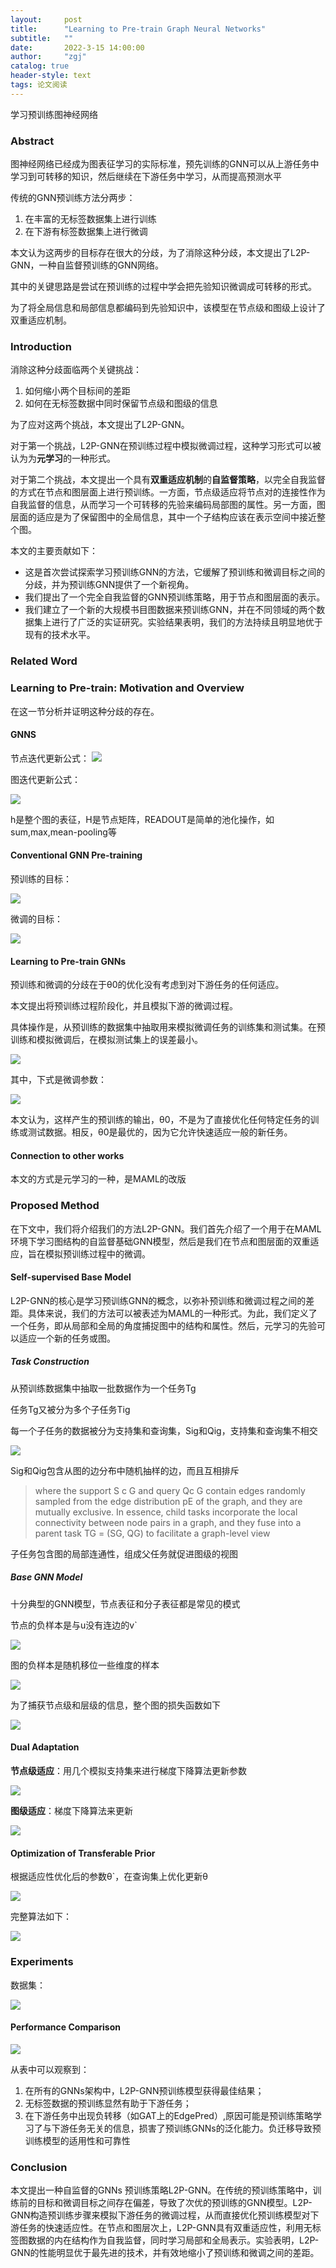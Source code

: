 ```yaml
---
layout:     post
title:      "Learning to Pre-train Graph Neural Networks"
subtitle:   ""
date:       2022-3-15 14:00:00
author:     "zgj"
catalog: true
header-style: text
tags: 论文阅读
---
```


学习预训练图神经网络

### Abstract

图神经网络已经成为图表征学习的实际标准，预先训练的GNN可以从上游任务中学习到可转移的知识，然后继续在下游任务中学习，从而提高预测水平

传统的GNN预训练方法分两步：

1. 在丰富的无标签数据集上进行训练
2. 在下游有标签数据集上进行微调

本文认为这两步的目标存在很大的分歧，为了消除这种分歧，本文提出了L2P-GNN，一种自监督预训练的GNN网络。

其中的关键思路是尝试在预训练的过程中学会把先验知识微调成可转移的形式。

为了将全局信息和局部信息都编码到先验知识中，该模型在节点级和图级上设计了双重适应机制。

### Introduction

消除这种分歧面临两个关键挑战：

1. 如何缩小两个目标间的差距
2. 如何在无标签数据中同时保留节点级和图级的信息

为了应对这两个挑战，本文提出了L2P-GNN。

对于第一个挑战，L2P-GNN在预训练过程中模拟微调过程，这种学习形式可以被认为为**元学习**的一种形式。

对于第二个挑战，本文提出一个具有**双重适应机制**的**自监督策略**，以完全自我监督的方式在节点和图层面上进行预训练。一方面，节点级适应将节点对的连接性作为自我监督的信息，从而学习一个可转移的先验来编码局部图的属性。另一方面，图层面的适应是为了保留图中的全局信息，其中一个子结构应该在表示空间中接近整个图。

本文的主要贡献如下：

- 这是首次尝试探索学习预训练GNN的方法，它缓解了预训练和微调目标之间的分歧，并为预训练GNN提供了一个新视角。
- 我们提出了一个完全自我监督的GNN预训练策略，用于节点和图层面的表示。
- 我们建立了一个新的大规模书目图数据来预训练GNN，并在不同领域的两个数据集上进行了广泛的实证研究。实验结果表明，我们的方法持续且明显地优于现有的技术水平。

### Related Word

### Learning to Pre-train: Motivation and Overview

在这一节分析并证明这种分歧的存在。

#### GNNS

节点迭代更新公式：
![](https://i.vgy.me/9QrBXr.png)

图迭代更新公式：

![](https://i.vgy.me/z2cUWM.png)

h是整个图的表征，H是节点矩阵，READOUT是简单的池化操作，如sum,max,mean-pooling等

#### Conventional GNN Pre-training

预训练的目标：

![](https://i.vgy.me/K9AMoF.png)

微调的目标：

![](https://i.vgy.me/TgPQOg.png)

#### Learning to Pre-train GNNs

预训练和微调的分歧在于θ0的优化没有考虑到对下游任务的任何适应。

本文提出将预训练过程阶段化，并且模拟下游的微调过程。

具体操作是，从预训练的数据集中抽取用来模拟微调任务的训练集和测试集。在预训练和模拟微调后，在模拟测试集上的误差最小。

![](https://i.vgy.me/fnUzK6.png)

其中，下式是微调参数：

![](https://i.vgy.me/XT2UiV.png)

本文认为，这样产生的预训练的输出，θ0，不是为了直接优化任何特定任务的训练或测试数据。相反，θ0是最优的，因为它允许快速适应一般的新任务。

#### Connection to other works

本文的方式是元学习的一种，是MAML的改版

### Proposed Method

在下文中，我们将介绍我们的方法L2P-GNN。我们首先介绍了一个用于在MAML环境下学习图结构的自监督基础GNN模型，然后是我们在节点和图层面的双重适应，旨在模拟预训练过程中的微调。

#### Self-supervised Base Model

L2P-GNN的核心是学习预训练GNN的概念，以弥补预训练和微调过程之间的差距。具体来说，我们的方法可以被表述为MAML的一种形式。为此，我们定义了一个任务，即从局部和全局的角度捕捉图中的结构和属性。然后，元学习的先验可以适应一个新的任务或图。

##### Task Construction

从预训练数据集中抽取一批数据作为一个任务Tg

任务Tg又被分为多个子任务Tig

每一个子任务的数据被分为支持集和查询集，Sig和Qig，支持集和查询集不相交

![](https://i.vgy.me/iatC40.png)

Sig和Qig包含从图的边分布中随机抽样的边，而且互相排斥

> where the support S c G and query Qc G contain edges randomly sampled from the edge distribution pE of the graph, and they are mutually exclusive. In essence, child tasks incorporate the local connectivity between node pairs in a graph, and they fuse into a parent task TG = (SG, QG) to facilitate a graph-level view

子任务包含图的局部连通性，组成父任务就促进图级的视图

##### Base GNN Model

十分典型的GNN模型，节点表征和分子表征都是常见的模式

节点的负样本是与u没有连边的v`

![](https://i.vgy.me/ZRWtxI.png)

图的负样本是随机移位一些维度的样本

![](https://i.vgy.me/wYreNZ.png)

为了捕获节点级和层级的信息，整个图的损失函数如下

![](https://i.vgy.me/UwSXMX.png)

#### Dual Adaptation

**节点级适应**：用几个模拟支持集来进行梯度下降算法更新参数

![](https://i.vgy.me/nPuiSk.png)

**图级适应**：梯度下降算法来更新

![](https://i.vgy.me/IsgqcU.png)

#### Optimization of Transferable Prior

根据适应性优化后的参数θ`，在查询集上优化更新θ

![](https://i.vgy.me/V80BDH.png)

完整算法如下：

![](https://i.vgy.me/S2yi7i.jpg)

### Experiments

数据集：

![](https://i.vgy.me/Igvm3Y.png)

#### Performance Comparison

![](https://i.vgy.me/01WkAf.png)

从表中可以观察到：

1. 在所有的GNNs架构中，L2P-GNN预训练模型获得最佳结果；
2. 无标签数据的预训练显然有助于下游任务；
3. 在下游任务中出现负转移（如GAT上的EdgePred）,原因可能是预训练策略学习了与下游任务无关的信息，损害了预训练GNNs的泛化能力。负迁移导致预训练模型的适用性和可靠性

### Conclusion

本文提出一种自监督的GNNs 预训练策略L2P-GNN。在传统的预训练策略中，训练前的目标和微调目标之间存在偏差，导致了次优的预训练的GNN模型。L2P-GNN构造预训练步骤来模拟下游任务的微调过程，从而直接优化预训练模型对下游任务的快速适应性。在节点和图层次上，L2P-GNN具有双重适应性，利用无标签图数据的内在结构作为自我监督，同时学习局部和全局表示。实验表明，L2P-GNN的性能明显优于最先进的技术，并有效地缩小了预训练和微调之间的差距。

